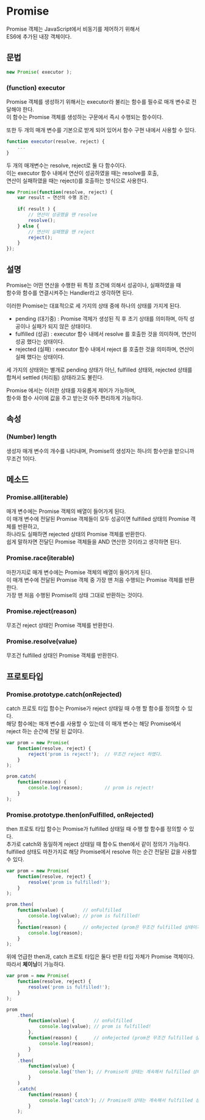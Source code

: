 # Promise
Promise 객체는 JavaScript에서 비동기를 제어하기 위해서  
ES6에 추가된 내장 객체이다.

## 문법
```js
new Promise( executor );
```

### (function) executor
Promise 객체를 생성하기 위해서는 executor라 불리는 함수를 필수로 매개 변수로 전달해야 한다.  
이 함수는 Promise 객체를 생성하는 구문에서 즉시 수행되는 함수이다.

또한 두 개의 매개 변수를 기본으로 받게 되어 있어서 함수 구현 내에서 사용할 수 있다.  
```js
function executor(resolve, reject) {
	...
}
```
두 개의 매개변수는 resolve, reject로 둘 다 함수이다.  
이는 executor 함수 내에서 연산이 성공하였을 때는 resolve를 호출,  
연산이 실패하였을 때는 reject()를 호출하는 방식으로 사용한다.
```js
new Promise(function(resolve, reject) {
	var result = 연산의 수행 조건;
	
	if( result ) {
		// 연산이 성공했을 땐 resolve
		resolve();
	} else {
		// 연산이 실패했을 땐 reject
		reject();
	}
});
```

## 설명
Promise는 어떤 연산을 수행한 뒤 특정 조건에 의해서 성공이나, 실패하였을 때  
함수와 함수를 연결시켜주는 Handler라고 생각하면 된다.  

이러한 Promise는 대표적으로 세 가지의 상태 중에 하나의 상태를 가지게 된다.
* pending (대기중) : Promise 객체가 생성된 직 후 초기 상태를 의미하며, 아직 성공이나 실패가 되지 않은 상태이다.
* fulfilled (성공) : executor 함수 내에서 resolve 를 호출한 것을 의미하며, 연산이 성공 했다는 상태이다.
* rejected (실패) : executor 함수 내에서 reject 를 호출한 것을 의미하며, 연산이 실패 했다는 상태이다.

세 가지의 상태와는 별개로 pending 상태가 아닌, fulfilled 상태와, rejected 상태를 합쳐서 settled (처리됨) 상태라고도 불린다.

Promise 에서는 이러한 상태를 자유롭게 제어가 가능하며,  
함수와 함수 사이에 값을 주고 받는것 아주 편리하게 가능하다. 

## 속성

### (Number) length
생성자 매개 변수의 개수를 나타내며, Promise의 생성자는 하나의 함수만을 받으니까 무조건 1이다.

## 메소드

### Promise.all(iterable)
매개 변수에는 Promise 객체의 배열이 들어가게 된다.  
이 매개 변수에 전달된 Promise 객체들이 모두 성공이면 fulfilled 상태의 Promise 객체를 반환하고,  
하나라도 실패하면 rejected 상태의 Promise 객체를 반환한다.  
쉽게 말하자면 전달딘 Promise 객체들을 AND 연산한 것이라고 생각하면 된다.

### Promise.race(iterable)
마찬가지로 매개 변수에는 Promise 객체의 배열이 들어가게 된다.  
이 매개 변수에 전달된 Promise 객체 중 가장 맨 처음 수행되는 Promise 객체를 반환한다.  
가장 맨 처음 수행된 Promise의 상태 그대로 반환하는 것이다.

### Promise.reject(reason)
무조건 reject 상태인 Promise 객체를 반환한다.  

### Promise.resolve(value)
무조건 fulfilled 상태인 Promise 객체를 반환한다.

## 프로토타입

### Promise.prototype.catch(onRejected)
catch 프로토 타입 함수는 Promise가 reject 상태일 때 수행 할 함수를 정의할 수 있다.  
해당 함수에는 매개 변수를 사용할 수 있는데 이 매개 변수는 해당 Promise에서  
reject 하는 순간에 전달 된 값이다.

```js
var prom = new Promise(
	function(resolve, reject) {
		reject('prom is reject!');	// 무조건 reject 하였다.
	}
);

prom.catch(
	function(reason) {
		console.log(reason);		// prom is reject!
	}
);
```

### Promise.prototype.then(onFulfilled, onRejected)
then 프로토 타입 함수는 Promise가 fulfilled 상태일 때 수행 할 함수를 정의할 수 있다.  
추가로 catch와 동일하게 reject 상태일 때 함수도 then에서 같이 정의가 가능하다.  
fulfilled 상태도 마찬가지로 해당 Promise에서 resolve 하는 순간 전달된 값을 사용할 수 있다.

```js
var prom = new Promise(
	function(resolve, reject) {
		resolve('prom is fulfilled!');
	}
);

prom.then(
	function(value) {		// onFulfilled
		console.log(value);	// prom is fulfilled!
	},
	function(reason) {		// onRejected (prom은 무조건 fulfilled 상태이기 때문에 호출되지 않음)
		console.log(reason);
	}
);
```

위에 언급한 then과, catch 프로토 타입은 둘다 반환 타입 자체가 Promise 객체이다.  
따라서 **체이닝**이 가능하다.
```js
var prom = new Promise(
	function(resolve, reject) {
		resolve('prom is fulfilled!');
	}
);

prom
	.then(
		function(value) {		// onFulfilled
			console.log(value);	// prom is fulfilled!
		},
		function(reason) {		// onRejected (prom은 무조건 fulfilled 상태이기 때문에 호출되지 않음)
			console.log(reason);
		}
	)
	.then(
		function(value) {
			console.log('then'); // Promise의 상태는 계속해서 fulfilled 상태이기 때문에 계속 호출된다.
		}
	)
	.catch(
		function(reason) {
			console.log('catch'); // Promise의 상태는 계속해서 fulfilled 상태이기 때문에 계속 호출되지 않는다.
		}
	);
```

